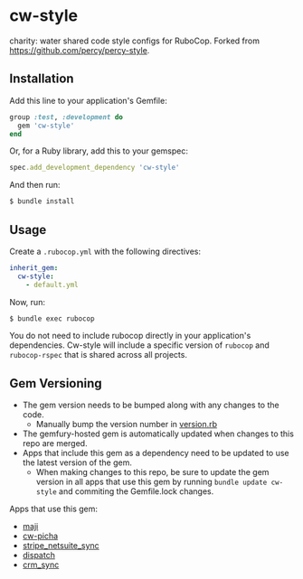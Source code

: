 # cw-style

charity: water shared code style configs for RuboCop. Forked from https://github.com/percy/percy-style.

## Installation

Add this line to your application's Gemfile:

```ruby
group :test, :development do
  gem 'cw-style'
end
```

Or, for a Ruby library, add this to your gemspec:

```ruby
spec.add_development_dependency 'cw-style'
```

And then run:

```bash
$ bundle install
```

## Usage

Create a `.rubocop.yml` with the following directives:

```yaml
inherit_gem:
  cw-style:
    - default.yml
```

Now, run:

```bash
$ bundle exec rubocop
```

You do not need to include rubocop directly in your application's dependencies. Cw-style will include a specific version of `rubocop` and `rubocop-rspec` that is shared across all projects.

## Gem Versioning
- The gem version needs to be bumped along with any changes to the code.
  - Manually bump the version number in [version.rb](https://github.com/charitywater/cw-style/blob/master/lib/charity_water/style/version.rb)
- The gemfury-hosted gem is automatically updated when changes to this repo are merged.
- Apps that include this gem as a dependency need to be updated to use the latest version of the gem.
  - When making changes to this repo, be sure to update the gem version in all apps that use this gem by running `bundle update cw-style` and commiting the Gemfile.lock changes.
  
Apps that use this gem:
- [maji](https://github.com/charitywater/maji/blob/master/Gemfile)
- [cw-picha](https://github.com/charitywater/cw-picha/blob/master/Gemfile)
- [stripe_netsuite_sync](https://github.com/charitywater/stripe_netsuite_sync/blob/master/Gemfile)
- [dispatch](https://github.com/charitywater/dispatch/blob/master/Gemfile)
- [crm_sync](https://github.com/charitywater/crm_sync/blob/master/Gemfile)
